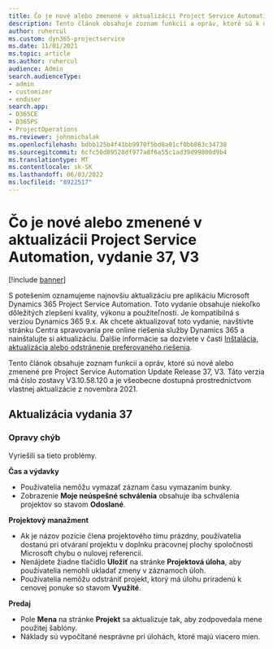 ```yaml
---
title: Čo je nové alebo zmenené v aktualizácii Project Service Automation, vydanie 37, V3
description: Tento článok obsahuje zoznam funkcií a opráv, ktoré sú k dispozícii v Microsoft Dynamics 365 Project Service Automation Aktualizácia vydanie 37, V3.
author: ruhercul
ms.custom: dyn365-projectservice
ms.date: 11/01/2021
ms.topic: article
ms.author: ruhercul
audience: Admin
search.audienceType:
- admin
- customizer
- enduser
search.app:
- D365CE
- D365PS
- ProjectOperations
ms.reviewer: johnmichalak
ms.openlocfilehash: bdbb125b4f41bb9970f5bd8a01cf0bb863c34738
ms.sourcegitcommit: 6cfc50d89528df977a8f6a55c1ad39d99800d9b4
ms.translationtype: MT
ms.contentlocale: sk-SK
ms.lasthandoff: 06/03/2022
ms.locfileid: "8922517"
---
```

# <a name="whats-new-or-changed-in-project-service-automation-update-release-37-v3"></a>Čo je nové alebo zmenené v aktualizácii Project Service Automation, vydanie 37, V3

[!include [banner](../includes/psa-now-project-operations.md)]

S potešením oznamujeme najnovšiu aktualizáciu pre aplikáciu Microsoft Dynamics 365 Project Service Automation. Toto vydanie obsahuje niekoľko dôležitých zlepšení kvality, výkonu a použiteľnosti. Je kompatibilná s verziou Dynamics 365 9.x. Ak chcete aktualizovať toto vydanie, navštívte stránku Centra spravovania pre online riešenia služby Dynamics 365 a nainštalujte si aktualizáciu. Ďalšie informácie sa dozviete v časti [Inštalácia, aktualizácia alebo odstránenie preferovaného riešenia](/power-platform/admin/install-remove-preferred-solution).

Tento článok obsahuje zoznam funkcií a opráv, ktoré sú nové alebo zmenené pre Project Service Automation Update Release 37, V3. Táto verzia má číslo zostavy V3.10.58.120 a je všeobecne dostupná prostredníctvom vlastnej aktualizácie z novembra 2021.

## <a name="update-release-37"></a>Aktualizácia vydania 37

### <a name="bug-fixes"></a>Opravy chýb

Vyriešili sa tieto problémy.

**Čas a výdavky**
- Používatelia nemôžu vymazať záznam času vymazaním bunky.
- Zobrazenie **Moje neúspešné schválenia** obsahuje iba schválenia projektov so stavom **Odoslané**.

**Projektový manažment**
- Ak je názov pozície člena projektového tímu prázdny, používatelia dostanú pri otváraní projektu v doplnku pracovnej plochy spoločnosti Microsoft chybu o nulovej referencii.
- Nenájdete žiadne tlačidlo **Uložiť** na stránke **Projektová úloha**, aby používatelia nemohli ukladať zmeny v záznamoch úloh.
- Používatelia nemôžu odstrániť projekt, ktorý má úlohu priradenú k cenovej ponuke so stavom **Využité**.

**Predaj**
- Pole **Mena** na stránke **Projekt** sa aktualizuje tak, aby zodpovedala mene použitej šablóny.
- Náklady sú vypočítané nesprávne pri úlohách, ktoré majú viacero mien.
